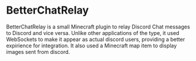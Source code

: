 # BetterChatRelay

BetterChatRelay is a small Minecraft plugin to relay Discord Chat messages to Discord and vice versa. Unlike other applications of the type, it used WebSockets to make it appear as actual discord users, providing a better expirience for integration. It also used a Minecraft map item to display images sent from discord.